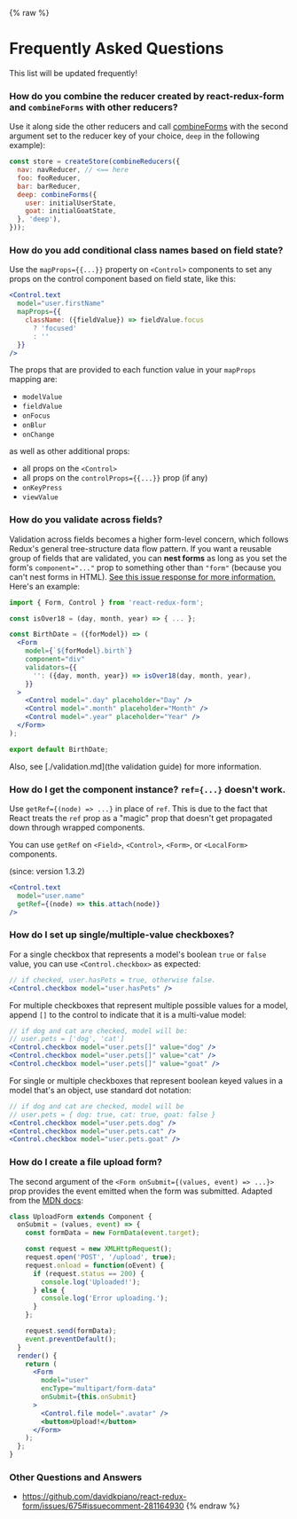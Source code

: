 {% raw %}
# Frequently Asked Questions

This list will be updated frequently!

### How do you combine the reducer created by react-redux-form and `combineForms` with other reducers?

Use it along side the other reducers and call [combineForms](https://davidkpiano.github.io/react-redux-form/docs/api/combineForms.html) with the second argument set to the reducer key of your choice, `deep` in the following example):

```javascript
const store = createStore(combineReducers({
  nav: navReducer, // <== here
  foo: fooReducer,
  bar: barReducer,
  deep: combineForms({
    user: initialUserState,
    goat: initialGoatState,
  }, 'deep'),
}));
```

### How do you add conditional class names based on field state?

Use the `mapProps={{...}}` property on `<Control>` components to set any props on the control component based on field state, like this:

```jsx
<Control.text
  model="user.firstName"
  mapProps={{
    className: ({fieldValue}) => fieldValue.focus
      ? 'focused'
      : ''
  }}
/>
```

The props that are provided to each function value in your `mapProps` mapping are:
- `modelValue`
- `fieldValue`
- `onFocus`
- `onBlur`
- `onChange`

as well as other additional props:
- all props on the `<Control>`
- all props on the `controlProps={{...}}` prop (if any)
- `onKeyPress`
- `viewValue`

### How do you validate across fields?

Validation across fields becomes a higher form-level concern, which follows Redux's general tree-structure data flow pattern. If you want a reusable group of fields that are validated, you can **nest forms** as long as you set the form's `component="..."` prop to something other than `"form"` (because you can't nest forms in HTML). [See this issue response for more information.](https://github.com/davidkpiano/react-redux-form/issues/545#issuecomment-261944846) Here's an example:

```jsx
import { Form, Control } from 'react-redux-form';

const isOver18 = (day, month, year) => { ... };

const BirthDate = ({forModel}) => (
  <Form
    model={`${forModel}.birth`}
    component="div"
    validators={{
      '': ({day, month, year}) => isOver18(day, month, year),
    }}
  >
    <Control model=".day" placeholder="Day" />
    <Control model=".month" placeholder="Month" />
    <Control model=".year" placeholder="Year" />
  </Form>
);

export default BirthDate;
```

Also, see [./validation.md](the validation guide) for more information.

### How do I get the component instance? `ref={...}` doesn't work.

Use `getRef={(node) => ...}` in place of `ref`. This is due to the fact that React treats the `ref` prop as a "magic" prop that doesn't get propagated down through wrapped components.

You can use `getRef` on `<Field>`, `<Control>`, `<Form>`, or `<LocalForm>` components.

(since: version 1.3.2)

```jsx
<Control.text
  model="user.name"
  getRef={(node) => this.attach(node)}
/>
```

### How do I set up single/multiple-value checkboxes?

For a single checkbox that represents a model's boolean `true` or `false` value, you can use `<Control.checkbox>` as expected:

```jsx
// if checked, user.hasPets = true, otherwise false.
<Control.checkbox model="user.hasPets" />
```

For multiple checkboxes that represent multiple possible values for a model, append `[]` to the control to indicate that it is a multi-value model:

```jsx
// if dog and cat are checked, model will be:
// user.pets = ['dog', 'cat']
<Control.checkbox model="user.pets[]" value="dog" />
<Control.checkbox model="user.pets[]" value="cat" />
<Control.checkbox model="user.pets[]" value="goat" />
```

For single or multiple checkboxes that represent boolean keyed values in a model that's an object, use standard dot notation:

```jsx
// if dog and cat are checked, model will be
// user.pets = { dog: true, cat: true, goat: false }
<Control.checkbox model="user.pets.dog" />
<Control.checkbox model="user.pets.cat" />
<Control.checkbox model="user.pets.goat" />
```

### How do I create a file upload form?
The second argument of the `<Form onSubmit={(values, event) => ...}>` prop provides the event emitted when the form was submitted. Adapted from the [MDN docs](https://developer.mozilla.org/en-US/docs/Web/API/FormData/Using_FormData_Objects):

```jsx
class UploadForm extends Component {
  onSubmit = (values, event) => {
    const formData = new FormData(event.target);

    const request = new XMLHttpRequest();
    request.open('POST', '/upload', true);
    request.onload = function(oEvent) {
      if (request.status == 200) {
        console.log('Uploaded!');
      } else {
        console.log('Error uploading.');
      }
    };

    request.send(formData);
    event.preventDefault();
  }
  render() {
    return (
      <Form
        model="user"
        encType="multipart/form-data"
        onSubmit={this.onSubmit}
      >
        <Control.file model=".avatar" />
        <button>Upload!</button>
      </Form>
    );
  };
}
```

### Other Questions and Answers
- https://github.com/davidkpiano/react-redux-form/issues/675#issuecomment-281164930
{% endraw %}
